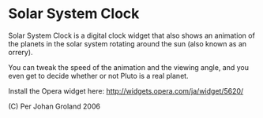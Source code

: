 Solar System Clock
==================

Solar System Clock is a digital clock widget that also shows an animation
of the planets in the solar system rotating around the sun (also known as
an orrery). 

You can tweak the speed of the animation and the viewing angle, and you even get to decide whether or not Pluto is a real planet.

Install the Opera widget here:
http://widgets.opera.com/ja/widget/5620/

(C) Per Johan Groland 2006
